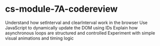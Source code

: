 # cs-module-7A-codereview
Understand how setInterval and clearInterval work in the browser Use JavaScript to dynamically update the DOM using IDs Explain how asynchronous loops are structured and controlled Experiment with simple visual animations and timing logic

